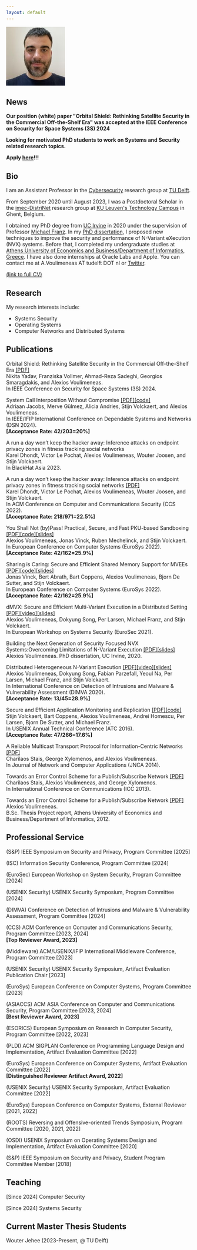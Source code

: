 ```yaml
---
layout: default
---
```


![](347243904_792580402232741_4838750978437221448_n.jpg)

## [](#header-2)News

**Our position (white) paper "Orbital Shield: Rethinking Satellite Security in the Commercial Off-the-Shelf Era" was accepted at the IEEE Conference on Security for Space Systems (3S) 2024**

**Looking for motivated PhD students to work on Systems and Security related research topics.**

**Apply [here](https://www.tudelft.nl/over-tu-delft/werken-bij-tu-delft/vacatures/details?jobId=16855&jobTitle=PhD%20Position%20Systems%20and%20Systems%20Security)!!!**

## [](#header-2)Bio

I am an Assistant Professor in the [Cybersecurity](https://www.tudelft.nl/en/eemcs/the-faculty/departments/intelligent-systems/cybersecurityeemcs/people) research group at [TU Delft](https://www.tudelft.nl/).

From September 2020 until August 2023, I was a Postdoctoral Scholar in the [imec-DistriNet](https://distrinet.cs.kuleuven.be/) research group at [KU Leuven's Technology Campus](https://iiw.kuleuven.be/english/ghent/ghent) in Ghent, Belgium.

I obtained my PhD degree from [UC Irvine](https://uci.edu/) in 2020 under the supervision of Professor [Michael Franz](http://www.michaelfranz.com/).
In my [PhD dissertation](https://escholarship.org/uc/item/2719443b), I proposed new techniques to improve the security and performance of N-Variant eXecution (NVX) systems. Before that, I completed my undergraduate studies at [Athens University of Economics and Business/Department of Informatics, Greece](https://www.dept.aueb.gr/en/cs). I have also done internships at Oracle Labs and Apple. You can contact me at A.Voulimeneas AT tudelft DOT nl or [Twitter](https://twitter.com/systemsgreek).

[(link to full CV)](./Voulimeneas_Alexios_academic_CV.pdf)

## [](#header-2)Research

My research interests include:

*   Systems Security
*   Operating Systems
*   Computer Networks and Distributed Systems

## [](#header-2)Publications

Orbital Shield: Rethinking Satellite Security in the Commercial Off-the-Shelf Era [[PDF]](./papers/ESA3S-2024.pdf)      
Nikita Yadav, Franziska Vollmer, Ahmad-Reza Sadeghi, Georgios Smaragdakis, and Alexios Voulimeneas.  
In IEEE Conference on Security for Space Systems (3S) 2024.  

System Call Interposition Without Compromise [[PDF]](./papers/2024-lazypoline.pdf)[[code]](https://github.com/lazypoline/lazypoline)  
Adriaan Jacobs, Merve Gülmez, Alicia Andries, Stijn Volckaert, and Alexios Voulimeneas.  
In IEEE/IFIP International Conference on Dependable Systems and Networks (DSN 2024).  
**[Acceptance Rate: 42/203=20%]**  

A run a day won’t keep the hacker away: Inference attacks on endpoint privacy zones in fitness tracking social networks  
Karel Dhondt, Victor Le Pochat, Alexios Voulimeneas, Wouter Joosen, and Stijn Volckaert.  
In BlackHat Asia 2023.

A run a day won’t keep the hacker away: Inference attacks on endpoint privacy zones in fitness tracking social networks [[PDF]](https://lepoch.at/files/epz-inference-attacks-ccs22.pdf)  
Karel Dhondt, Victor Le Pochat, Alexios Voulimeneas, Wouter Joosen, and Stijn Volckaert.  
In ACM Conference on Computer and Communications Security (CCS 2022).  
**[Acceptance Rate: 218/971=22.5%]**  

You Shall Not (by)Pass! Practical, Secure, and Fast PKU-based Sandboxing [[PDF]](./papers/cerberus.pdf)[[code]](https://github.com/ku-leuven-msec/The-Cerberus-Project)[[slides]](./papers/EuroSys22_Cerberus.pptx)    
Alexios Voulimeneas, Jonas Vinck, Ruben Mechelinck, and Stijn Volckaert.  
In European Conference on Computer Systems (EuroSys 2022).  
**[Acceptance Rate: 42/162=25.9%]**

Sharing is Caring: Secure and Efficient Shared Memory Support for MVEEs [[PDF]](./papers/eurosys22-final50.pdf)[[code]](https://github.com/ReMon-MVEE/ReMon)[[slides]](./papers/EuroSys22_ReMon_Shm.pptx)      
Jonas Vinck, Bert Abrath, Bart Coppens, Alexios Voulimeneas, Bjorn De Sutter, and Stijn Volckaert.  
In European Conference on Computer Systems (EuroSys 2022).  
**[Acceptance Rate: 42/162=25.9%]**

dMVX: Secure and Efficient Multi-Variant Execution in a Distributed Setting [[PDF]](https://arxiv.org/pdf/2011.02091.pdf)[[video]](https://www.youtube.com/watch?v=Cn88HpelxHo&list=PLzDuHU-z7gNimkcmxRESHgdi-tBWoFWhH&index=7&ab_channel=AndreaLanzi)[[slides]](./papers/dMVX-eurosec2021.pptx)  
Alexios Voulimeneas, Dokyung Song, Per Larsen, Michael Franz, and Stijn Volckaert.  
In European Workshop on Systems Security (EuroSec 2021).

Building the Next Generation of Security Focused NVX Systems:Overcoming Limitations of N-Variant Execution [[PDF]](https://escholarship.org/uc/item/2719443b)[[slides]](./papers/voulimeneas_defense.pptx)  
Alexios Voulimeneas.
PhD dissertation, UC Irvine, 2020.

Distributed Heterogeneous N-Variant Execution [[PDF]](./papers/dimva20-paper27-final.pdf)[[video]](https://www.youtube.com/watch?v=8AOwFWC3KjY&list=PLm_RjVa4jQG9hGaSZQcsWgFO87CA_iTzq&index=8&t=0s)[[slides]](./papers/dimva20-presentation.pptx)  
Alexios Voulimeneas, Dokyung Song, Fabian Parzefall, Yeoul Na, Per Larsen, Michael Franz, and Stijn Volckaert.  
In International Conference on Detection of Intrusions and Malware
& Vulnerability Assessment (DIMVA 2020).  
**[Acceptance Rate: 13/45=28.9%]**

Secure and Efficient Application Monitoring and Replication [[PDF]](https://people.cs.kuleuven.be/~stijn.volckaert/papers/2016_ATC_ReMon.pdf)[[code]](https://github.com/ReMon-MVEE/ReMon)  
Stijn Volckaert, Bart Coppens, Alexios Voulimeneas, Andrei Homescu, Per Larsen, Bjorn De Sutter, and Michael Franz.  
In USENIX Annual Technical Conference (ATC 2016).  
**[Acceptance Rate: 47/266=17.6%]**

A Reliable Multicast Transport Protocol for Information-Centric Networks [[PDF]](https://mm.aueb.gr/publications/2014-RMTPSI-JNCA.pdf)  
Charilaos Stais, George Xylomenos, and Alexios Voulimeneas.  
In Journal of Network and Computer Applications (JNCA 2014).  

Towards an Error Control Scheme for a Publish/Subscribe Network [[PDF]](https://mm.aueb.gr/publications/2013-ECOPSUN-ICC.pdf)  
Charilaos Stais, Alexios Voulimeneas, and George Xylomenos.  
In International Conference on Communications (ICC 2013).  

Towards an Error Control Scheme for a Publish/Subscribe Network [[PDF]](./papers/reportFINAL.pdf)  
Alexios Voulimeneas.  
B.Sc. Thesis Project report, Athens University of Economics and Business/Department of Informatics, 2012.

## [](#header-2) Professional Service

(S&P) IEEE Symposium on Security and Privacy, Program Committee [2025]  

(ISC) Information Security Conference, Program Committee [2024]  

(EuroSec) European Workshop on System Security, Program Committee  [2024]  

(USENIX Security) USENIX Security Symposium, Program Committee [2024]   

(DIMVA) Conference on Detection of Intrusions and Malware & Vulnerability Assessment, Program Committee [2024]  

(CCS) ACM Conference on Computer and Communications Security, Program Committee [2023, 2024]  
**[Top Reviewer Award, 2023]**  

(Middleware) ACM/USENIX/IFIP International Middleware Conference, Program Committee [2023] 

(USENIX Security) USENIX Security Symposium, Artifact Evaluation Publication Chair [2023]

(EuroSys) European Conference on Computer Systems, Program Committee [2023]

(ASIACCS) ACM ASIA Conference on Computer and Communications Security, Program Committee [2023, 2024]  
**[Best Reviewer Award, 2023]**  

(ESORICS) European Symposium on Research in Computer Security, Program Committee [2022, 2023]

(PLDI) ACM SIGPLAN Conference on Programming Language Design and Implementation, Artifact Evaluation Committee [2022]

(EuroSys) European Conference on Computer Systems, Artifact Evaluation Committee [2022]  
**[Distinguished Reviewer Artifact Award, 2022]**

(USENIX Security) USENIX Security Symposium, Artifact Evaluation Committee [2022] 

(EuroSys) European Conference on Computer Systems, External Reviewer [2021, 2022]

(ROOTS) Reversing and Offensive-oriented Trends Symposium, Program Committee [2020, 2021, 2022]

(OSDI) USENIX Symposium on Operating Systems Design and Implementation, Artifact Evaluation Committee [2020] 

(S&P) IEEE Symposium on Security and Privacy, Student Program Committee Member [2018]  

## [](#header-2) Teaching

[Since 2024] Computer Security  

[Since 2024] Systems Security

## [](#header-2) Current Master Thesis Students

Wouter Jehee (2023-Present, @ TU Delft)  
